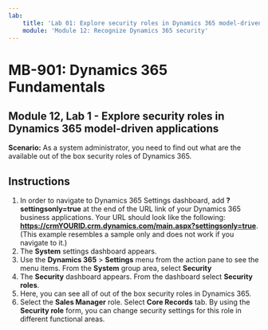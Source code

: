 ```yaml
---
lab:
    title: 'Lab 01: Explore security roles in Dynamics 365 model-driven applications'
    module: 'Module 12: Recognize Dynamics 365 security'
---
```


# MB-901: Dynamics 365 Fundamentals 
## Module 12, Lab 1 - Explore security roles in Dynamics 365 model-driven applications

**Scenario:** As a system administrator, you need to find out what are the available out of the box security roles of Dynamics 365.

## Instructions

1. In order to navigate to Dynamics 365 Settings dashboard, add **?settingsonly=true** at the end of the URL link of your Dynamics 365 business applications. Your URL should look like the following: **https://crmYOURID.crm.dynamics.com/main.aspx?settingsonly=true**. (This example resembles a sample only and does not work if you navigate to it.)
2. The **System** settings dashboard appears.
3. Use the **Dynamics 365** > **Settings** menu from the action pane to see the menu items. From the **System** group area, select **Security**
4. The **Security** dashboard appears. From the dashboard select **Security roles**. 
5. Here, you can see all of out of the box security roles in Dynamics 365.
6. Select the **Sales Manager** role. Select **Core Records** tab. By using the **Security role** form, you can change security settings for this role in different functional areas.
